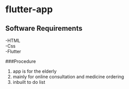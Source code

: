 # flutter-app
## Software Requirements
-HTML  
-Css  
-Flutter  

###Procedure
1.  app is for the elderly
2.  mainly for online consultation and medicine ordering
3.  inbuilt to do list
